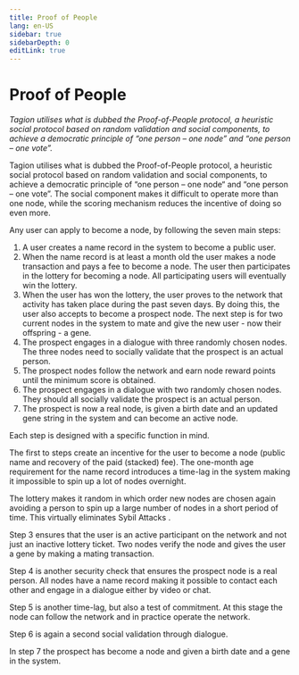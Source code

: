 ```yaml
---
title: Proof of People
lang: en-US
sidebar: true
sidebarDepth: 0
editLink: true
---
```


# Proof of People

_Tagion utilises what is dubbed the Proof-of-People protocol, a heuristic social protocol based on random validation and social components, to achieve a democratic principle of “one person – one node” and “one person – one vote”._

Tagion utilises what is dubbed the Proof-of-People protocol, a heuristic social protocol based on random validation and social components, to achieve a democratic principle of “one person – one node“ and “one person – one vote”. The social component makes it difficult to operate more than one node, while the scoring mechanism reduces the incentive of doing so even more.

Any user can apply to become a node, by following the seven main steps:

1. A user creates a name record in the system to become a public user.
2. When the name record is at least a month old the user makes a node transaction and pays a fee to become a node. The user then participates in the lottery for becoming a node. All participating users will eventually win the lottery.
3. When the user has won the lottery, the user proves to the network that activity has taken place during the past seven days. By doing this, the user also accepts to become a prospect node. The next step is for two current nodes in the system to mate and give the new user - now their offspring - a gene.
4. The prospect engages in a dialogue with three randomly chosen nodes. The three nodes need to socially validate that the prospect is an actual person.
5. The prospect nodes follow the network and earn node reward points until the minimum score is obtained.
6. The prospect engages in a dialogue with two randomly chosen nodes. They should all socially validate the prospect is an actual person.
7. The prospect is now a real node, is given a birth date and an updated gene string in the system and can become an active node.

Each step is designed with a specific function in mind.

The first to steps create an incentive for the user to become a node (public name and recovery of the paid (stacked) fee). The one-month age requirement for the name record introduces a time-lag in the system making it impossible to spin up a lot of nodes overnight.

The lottery makes it random in which order new nodes are chosen again avoiding a person to spin up a large number of nodes in a short period of time. This virtually eliminates Sybil Attacks .

Step 3 ensures that the user is an active participant on the network and not just an inactive lottery ticket. Two nodes verify the node and gives the user a gene by making a mating transaction.

Step 4 is another security check that ensures the prospect node is a real person. All nodes have a name record making it possible to contact each other and engage in a dialogue either by video or chat.

Step 5 is another time-lag, but also a test of commitment. At this stage the node can follow the network and in practice operate the network.

Step 6 is again a second social validation through dialogue.

In step 7 the prospect has become a node and given a birth date and a gene in the system.
